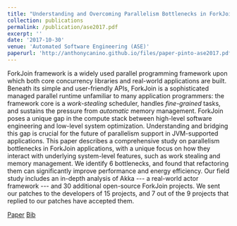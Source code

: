 ```yaml
---
title: "Understanding and Overcoming Parallelism Bottlenecks in ForkJoin Applications"
collection: publications
permalink: /publication/ase2017.pdf
excerpt: ''
date: '2017-10-30'
venue: 'Automated Software Engineering (ASE)'
paperurl: 'http://anthonycanino.github.io/files/paper-pinto-ase2017.pdf'
---
```

ForkJoin framework is a widely used parallel programming framework upon which both core concurrency libraries and real-world applications are built. Beneath its simple and user-friendly APIs, ForkJoin is a sophisticated managed parallel runtime unfamiliar to many application programmers: the framework core is a *work-stealing* scheduler, handles *fine-grained* tasks, and sustains the pressure from *automatic* memory management. ForkJoin poses a unique gap in the compute stack between high-level software engineering and low-level system optimization. Understanding and bridging this gap is crucial for the future of parallelism support in JVM-supported applications. This paper describes a comprehensive study on parallelism bottlenecks in ForkJoin applications, with a unique focus on how they interact with underlying system-level features, such as work stealing and memory management. We identify 6 bottlenecks, and found that refactoring them can significantly improve performance and energy efficiency. Our field study includes an in-depth analysis of Akka --- a real-world actor framework --- and 30 additional open-source ForkJoin projects. We sent our patches to the developers of 15 projects, and 7 out of the 9 projects that replied to our patches have accepted them.

[Paper](http://anthonycanino.github.io/files/paper-pinto-ase2017.pdf)
[Bib]()
